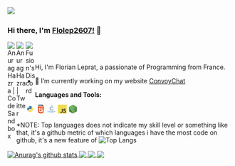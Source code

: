 ![](https://visitor-badge.laobi.icu/badge?page_id=flolep2607.flolep2607)
### Hi there, I'm [Flolep2607!](https://flolep.fr) 👋

<a href="https://codesandbox.io/u/flolep2607">
  <img align="left" alt="Anurag Hazra | CodeSandbox" width="20px" src="https://raw.githubusercontent.com/flolep2607/flolep2607/master/assets/codesandbox.svg" />
</a>
<a href="https://twitter.com/Flolep2607">
  <img align="left" alt="Anurag Hazra | Twitter" width="21px" src="https://raw.githubusercontent.com/flolep2607/flolep2607/master/assets/twitter.svg" />
</a>
<a href="hhttps://discord.gg/8eybfze">
  <img align="left" alt="Fusion's Discord" width="21px" src="https://raw.githubusercontent.com/flolep2607/flolep2607/master/assets/discord-round.svg" />
</a>

<br />
<br />

Hi, I'm Florian Leprat, a passionate of Programming from France.

- 🔭 I’m currently working on my website [ConvoyChat](https://flolep.fr)

**Languages and Tools:**  

<code><img height="20" src="https://raw.githubusercontent.com/github/explore/80688e429a7d4ef2fca1e82350fe8e3517d3494d/topics/python/python.png"></code>
<code><img height="20" src="https://raw.githubusercontent.com/github/explore/80688e429a7d4ef2fca1e82350fe8e3517d3494d/topics/html/html.png"></code>
<code><img height="20" src="https://raw.githubusercontent.com/github/explore/80688e429a7d4ef2fca1e82350fe8e3517d3494d/topics/c/c.png"></code>
<code><img height="20" src="https://raw.githubusercontent.com/github/explore/80688e429a7d4ef2fca1e82350fe8e3517d3494d/topics/javascript/javascript.png"></code>
<code><img height="20" src="https://raw.githubusercontent.com/github/explore/80688e429a7d4ef2fca1e82350fe8e3517d3494d/topics/nodejs/nodejs.png"></code>    


*NOTE: Top languages does not indicate my skill level or something like that, it's a github metric of which languages i have the most code on github, it's a new feature of 
![Top Langs](https://github-readme-stats.vercel.app/api/top-langs/?username=flolep2607&theme=tokyonight)


<a href="https://github.com/anuraghazra/github-readme-stats">
  <img align="center" src="https://github-readme-stats.vercel.app/api?username=flolep2607&show_icons=true&include_all_commits=true&theme=radical" alt="Anurag's github stats" />
</a>
<a href="https://github.com/anuraghazra/github-readme-stats">
  <img align="center" src="https://github-readme-stats.vercel.app/api/top-langs/?username=flolep2607&layout=compact&theme=radical" />
</a>

<a href="https://github.com/anuraghazra/github-readme-stats">
  <img align="center" src="https://github-readme-stats.vercel.app/api/pin/?username=flolep2607&repo=github-readme-stats&theme=radical" />
</a>    
<a href="https://github.com/anuraghazra/anuraghazra.github.io">
  <img align="center" src="https://github-readme-stats.vercel.app/api/pin/?username=flolep2607&repo=anuraghazra.github.io&theme=radical" />
</a>
